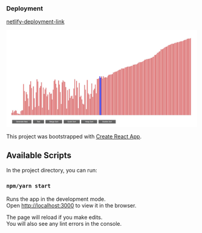 
### Deployment

[netlify-deployment-link](https://5e5e4c576ee97501e90f3a7b--s0rting-visualizer.netlify.com/)

<img src="./sort.jpg">

This project was bootstrapped with [Create React App](https://github.com/facebook/create-react-app).
## Available Scripts

In the project directory, you can run:

### `npm/yarn start`

Runs the app in the development mode.<br />
Open [http://localhost:3000](http://localhost:3000) to view it in the browser.

The page will reload if you make edits.<br />
You will also see any lint errors in the console.

